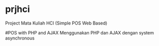 # prjhci
Project Mata Kuliah HCI (Simple POS Web Based)

#POS with PHP and AJAX
Menggunakan PHP dan AJAX dengan system asynchronous
